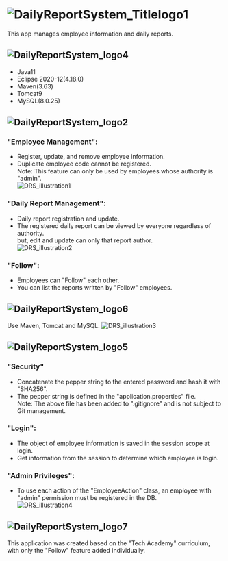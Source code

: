 # ![DailyReportSystem_Titlelogo1](https://user-images.githubusercontent.com/89298806/136986428-52781547-1132-4f7e-88c1-aee58c26bc2f.png)</br>
This app manages employee information and daily reports.

## ![DailyReportSystem_logo4](https://user-images.githubusercontent.com/89298806/136723873-67b6efde-c576-44dd-9679-b1d74d5183d3.png)</br>
- Java11
- Eclipse 2020-12(4.18.0)
- Maven(3.63)
- Tomcat9
- MySQL(8.0.25)

## ![DailyReportSystem_logo2](https://user-images.githubusercontent.com/89298806/136723870-0e177ba5-2cdc-4724-81a0-af4196dc14b2.png)</br>
### "Employee Management": </br>
- Register, update, and remove employee information.
- Duplicate employee code cannot be registered.  </br>
Note: This feature can only be used by employees whose authority is "admin".</br>
![DRS_illustration1](https://user-images.githubusercontent.com/89298806/136745530-8b71d7ca-6dd0-4a80-a9f9-797231458c33.png)</br>

### "Daily Report Management": </br>
- Daily report registration and update.
- The registered daily report can be viewed by everyone regardless of authority.</br>
  but, edit and update can only that report author. </br>
![DRS_illustration2](https://user-images.githubusercontent.com/89298806/136745532-cd6b5d27-c499-4011-aaf1-b1e473481275.png)</br>

### "Follow": </br>
- Employees can "Follow" each other.
- You can list the reports written by "Follow" employees.

## ![DailyReportSystem_logo6](https://user-images.githubusercontent.com/89298806/136979198-961804fb-2595-42ed-8e04-c6645bfa097a.png) </br>
Use Maven, Tomcat and MySQL. 
![DRS_illustration3](https://user-images.githubusercontent.com/89298806/136979207-accdeda7-1704-41be-bd5c-249c66afe578.png) </br>

## ![DailyReportSystem_logo5](https://user-images.githubusercontent.com/89298806/136747621-da69c83f-fd39-4ffb-92e6-28cde8af2f10.png) </br>
### "Security" </br>
- Concatenate the pepper string to the entered password and hash it with "SHA256". </br>
- The pepper string is defined in the "application.properties" file. </br>
Note: The above file has been added to ".gitignore" and is not subject to Git management.

### "Login": </br>
- The object of employee information is saved in the session scope at login. </br>
- Get information from the session to determine which employee is login. </br>

### "Admin Privileges": </br>
- To use each action of the "EmployeeAction" class, an employee with "admin" permission must be registered in the DB. </br>
![DRS_illustration4](https://user-images.githubusercontent.com/89298806/136979211-7c33eb89-cf79-49f6-ae6d-26c8c1c180fb.png) </br>

## ![DailyReportSystem_logo7](https://user-images.githubusercontent.com/89298806/136986423-b0ea3850-abfd-4c89-8cfb-aade42dd51b5.png) </br>
This application was created based on the "Tech Academy" curriculum, with only the "Follow" feature added individually. </br>
